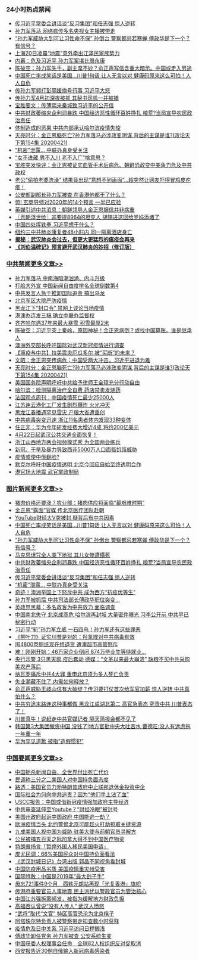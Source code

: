 <div class="catlist">
<h3>24小时热点禁闻</h3>
<ul>
<li><a href="https://github.com/fqnews/bnews/blob/master/topimagenews/20200421/1316625.md">传习近平常委会讲话谈“反习集团”和任志强 惊人逆转</a></li>
<li><a href="https://github.com/fqnews/bnews/blob/master/comments/20200421/1316693.md">孙力军落马 网络疯传多名央视女主播被带走</a></li>
<li><a href="https://github.com/fqnews/bnews/blob/master/topimagenews/20200421/1316694.md">“孙力军威胁大到可让习性命不保” 孙倒台 警察都忌若寒蝉 傅政华是下一个？有信号？</a></li>
<li><a href="https://github.com/fqnews/bnews/blob/master/cbnews/20200421/1316569.md">上海20日凌晨“地震”意外牵出江泽民家族势力</a></li>
<li><a href="https://github.com/fqnews/bnews/blob/master/cbnews/20200421/1316575.md">内幕：危及习近平 孙力军案堪比周永康</a></li>
<li><a href="https://github.com/fqnews/bnews/blob/master/cbnews/20200421/1316684.md">陈破空：孙力军失手，副主席不妙？俞正声写信含重大暗示。中国或走入另途 </a></li>
<li><a href="https://github.com/fqnews/bnews/blob/master/topimagenews/20200421/1316813.md">中国死亡率成笑话是美国...川普1句话 让人无言以对 健康码原来这么可怕！人人自危</a></li>
<li><a href="https://github.com/fqnews/bnews/blob/master/comments/20200421/1316811.md">传孙力军频打彭丽媛旗号行事 习近平大怒</a></li>
<li><a href="https://github.com/fqnews/bnews/blob/master/cbnews/20200421/1316592.md">传孙力军4月初深夜被抓 其秘书司机一并被捕</a></li>
<li><a href="https://github.com/fqnews/bnews/blob/master/bannedvideo/20200422/1316864.md">宝胜要文：传薄熙来秦城致习近平的公开信</a></li>
<li><a href="https://github.com/fqnews/bnews/blob/master/topimagenews/20200421/1316640.md">中共财政萎缩央企利润暴跌 中国经济恶性循环百姓挣扎 粮荒?当局宣导农民政治责任</a></li>
<li><a href="https://github.com/fqnews/bnews/blob/master/cbnews/20200421/1316578.md">体制造成的恶果 中共内部承认哈尔滨疫情失控</a></li>
<li><a href="https://github.com/fqnews/bnews/blob/master/cbnews/20200422/1316971.md">天亮时分：金正恩脑死亡?孙力军落马必涉政变阴谋,背后的主谋是谁?(政论天下第154集 20200421) </a></li>
<li><a href="https://github.com/fqnews/bnews/blob/master/topimagenews/20200421/1316586.md">“机密”泄露… 中联办真身受关注</a></li>
<li><a href="https://github.com/fqnews/bnews/blob/master/funmedia/20200421/1316679.md">“女不进藏 男不入川 老不入广”啥意思？</a></li>
<li><a href="https://github.com/fqnews/bnews/blob/master/bannedvideo/20200421/1316568.md">宝胜突发快评：金正恩被证实血管手术后病危、朝鲜恐政变中美角力危及中共政权</a></li>
<li><a href="https://github.com/fqnews/bnews/blob/master/funmedia/20200422/1316945.md">老公“偷拍老婆洗澡” 结果竟出现“意想不到画面”…超突然让网友吓得冒鸡皮疙瘩！</a></li>
<li><a href="https://github.com/fqnews/bnews/blob/master/cnnews/20200421/1316599.md">公安部副部长孙力军被查 在香港他都干了什么？</a></li>
<li><a href="https://github.com/fqnews/bnews/blob/master/comments/20200421/1316826.md">惊! 玄商导师对2020年的14个预言 一半已应验</a></li>
<li><a href="https://github.com/fqnews/bnews/blob/master/baitai/20200421/1316664.md">英媒引述中共消息：朝鲜领导人金正恩据信并非病重</a></li>
<li><a href="https://github.com/fqnews/bnews/blob/master/ssgc/20200422/1316910.md">〖兲朝浮世绘〗非要提8964的坦克人 胡锡进这回给党妈添堵了</a></li>
<li><a href="https://github.com/fqnews/bnews/blob/master/ssgc/20200422/1316924.md">中国四处挥铁拳  习近平想干什么？</a></li>
<li><a href="https://github.com/fqnews/bnews/blob/master/cnnews/20200421/1316658.md">纽约三中共肺炎康复者48小时内 同一隔离酒店身亡</a></li>
<li><b><a href="https://github.com/fqnews/bnews/blob/master/comments/20200211/1275071.md" target="_blank">揭秘：武汉肺炎会过去，但更大更猛烈的瘟疫会再来</a></b></li>
<li><b><a href="https://github.com/fqnews/bnews/blob/master/comments/20200207/1272816.md" target="_blank">《刘伯温碑记》预言避开武汉肺炎的妙招（修订版）</a></b></li>
</ul>
</div>

<div class="catlist">
<h3><a href="https://github.com/fqnews/bnews/blob/master/cbnews/" target="_blank">中共禁闻</a><span><a href="https://github.com/fqnews/bnews/blob/master/cbnews/" target="_blank" rel="nofollow">更多文章>></a></span></h3>
<ul>
<li><a href="https://github.com/fqnews/bnews/blob/master/cbnews/20200422/1317123.md" target="_blank">孙力军落马 中南海暗潮汹涌、内斗升级</a></li>
<li><a href="https://github.com/fqnews/bnews/blob/master/cbnews/20200422/1317104.md" target="_blank">打脸大外宣 中国新闻自由度排名全球倒数第4</a></li>
<li><a href="https://github.com/fqnews/bnews/blob/master/cbnews/20200422/1317088.md" target="_blank">中共发言人急于推卸国际追责 搞出乌龙</a></li>
<li><a href="https://github.com/fqnews/bnews/blob/master/cbnews/20200422/1317065.md" target="_blank">北京军区大院严防疫情</a></li>
<li><a href="https://github.com/fqnews/bnews/blob/master/cbnews/20200422/1317064.md" target="_blank">黑龙江下“封口令” 禁网上谈论当地疫情</a></li>
<li><a href="https://github.com/fqnews/bnews/blob/master/cbnews/20200422/1317043.md" target="_blank">港澳办连发三稿 确立中联办监督权</a></li>
<li><a href="https://github.com/fqnews/bnews/blob/master/cbnews/20200422/1317029.md" target="_blank">齐齐哈尔遇37年来最大暴雪 积雪最厚2米</a></li>
<li><a href="https://github.com/fqnews/bnews/blob/master/cbnews/20200422/1317020.md" target="_blank">陈破空：习近平突上秦岭，原因神秘！金正恩病倒？或找中国算账。谁是继承人</a></li>
<li><a href="https://github.com/fqnews/bnews/blob/master/cbnews/20200422/1316713.md" target="_blank">澳洲外交部长呼吁国际对武汉新冠疫情进行调查</a></li>
<li><a href="https://github.com/fqnews/bnews/blob/master/cbnews/20200422/1316800.md" target="_blank">【瘟疫与中共】拉美震央厄瓜多尔 被“买断”的未来？</a></li>
<li><a href="https://github.com/fqnews/bnews/blob/master/cbnews/20200422/1316999.md" target="_blank">文昭：金正恩突传病危；中国受两大冲击，习近平进退为难</a></li>
<li><a href="https://github.com/fqnews/bnews/blob/master/cbnews/20200422/1316971.md" target="_blank">天亮时分：金正恩脑死亡?孙力军落马必涉政变阴谋,背后的主谋是谁?(政论天下第154集 20200421)</a></li>
<li><a href="https://github.com/fqnews/bnews/blob/master/cbnews/20200422/1316966.md" target="_blank">美国国务院声明呼吁中共给予律师王全璋充分行动自由</a></li>
<li><a href="https://github.com/fqnews/bnews/blob/master/cbnews/20200422/1316938.md" target="_blank">哈尔滨：检测隔离治疗全自费 药店禁卖发烧药</a></li>
<li><a href="https://github.com/fqnews/bnews/blob/master/cbnews/20200422/1316937.md" target="_blank">法国观点周刊：中国疫情死亡最少25000人</a></li>
<li><a href="https://github.com/fqnews/bnews/blob/master/cbnews/20200422/1316931.md" target="_blank">江苏连云港化工厂发生剧烈爆炸 火光冲天</a></li>
<li><a href="https://github.com/fqnews/bnews/blob/master/cbnews/20200422/1316930.md" target="_blank">黑龙江春播遇罕见雪灾 产粮大省遭重创</a></li>
<li><a href="https://github.com/fqnews/bnews/blob/master/cbnews/20200422/1316929.md" target="_blank">中共病毒突变迅速 浙江11名患者体内发现33种变体</a></li>
<li><a href="https://github.com/fqnews/bnews/blob/master/cbnews/20200422/1316928.md" target="_blank">任正非：华为今年研发经费大增近4成 将约200亿美元</a></li>
<li><a href="https://github.com/fqnews/bnews/blob/master/cbnews/20200422/1316927.md" target="_blank">4月22日起武汉公共交通全面恢复！</a></li>
<li><a href="https://github.com/fqnews/bnews/blob/master/cbnews/20200421/1316821.md" target="_blank">浙江山西地方两会视频模式秀 为全国两会练兵</a></li>
<li><a href="https://github.com/fqnews/bnews/blob/master/cbnews/20200421/1316802.md" target="_blank">新冠、干旱及暴力导致西非5000万人口面临饥饿威胁</a></li>
<li><a href="https://github.com/fqnews/bnews/blob/master/cbnews/20200421/1316801.md" target="_blank">疫情或使中俄翻脸?</a></li>
<li><a href="https://github.com/fqnews/bnews/blob/master/cbnews/20200421/1316780.md" target="_blank">默克尔呼吁中国疫情透明 北京今回应自始至终透明合作</a></li>
<li><a href="https://github.com/fqnews/bnews/blob/master/cbnews/20200421/1316776.md" target="_blank">港官场大地震 武官掌政制局</a></li>

</ul>
</div>
<div class="catlist">
<h3><a href="https://github.com/fqnews/bnews/blob/master/topimagenews/" target="_blank">图片新闻</a><span><a href="https://github.com/fqnews/bnews/blob/master/topimagenews/" target="_blank" rel="nofollow">更多文章>></a></span></h3>
<ul>
<li><a href="https://github.com/fqnews/bnews/blob/master/topimagenews/20200422/1317087.md" target="_blank">猪肉价格还要涨？农业部：猪肉供应将面临“最艰难时期”</a></li>
<li><a href="https://github.com/fqnews/bnews/blob/master/topimagenews/20200422/1317086.md" target="_blank">金正恩“露面”官媒 传北京医疗团队赴朝</a></li>
<li><a href="https://github.com/fqnews/bnews/blob/master/topimagenews/20200422/1317085.md" target="_blank">YouTube财经大V突被封 疑背后有中共因素</a></li>
<li><a href="https://github.com/fqnews/bnews/blob/master/topimagenews/20200421/1316813.md" target="_blank">中国死亡率成笑话是美国&#8230;川普1句话 让人无言以对 健康码原来这么可怕！人人自危</a></li>
<li><a href="https://github.com/fqnews/bnews/blob/master/topimagenews/20200421/1316694.md" target="_blank">“孙力军威胁大到可让习性命不保” 孙倒台 警察都忌若寒蝉 傅政华是下一个？有信号？</a></li>
<li><a href="https://github.com/fqnews/bnews/blob/master/topimagenews/20200421/1316657.md" target="_blank">马克思诅咒全人类下地狱 其儿女惨遭横死</a></li>
<li><a href="https://github.com/fqnews/bnews/blob/master/topimagenews/20200421/1316640.md" target="_blank">中共财政萎缩央企利润暴跌 中国经济恶性循环百姓挣扎 粮荒?当局宣导农民政治责任</a></li>
<li><a href="https://github.com/fqnews/bnews/blob/master/topimagenews/20200421/1316625.md" target="_blank">传习近平常委会讲话谈“反习集团”和任志强 惊人逆转</a></li>
<li><a href="https://github.com/fqnews/bnews/blob/master/topimagenews/20200421/1316586.md" target="_blank">“机密”泄露… 中联办真身受关注</a></li>
<li><a href="https://github.com/fqnews/bnews/blob/master/topimagenews/20200421/1316446.md" target="_blank">奇迹！澳洲举国上下怒斥中共 成为西方“抗疫优等生”</a></li>
<li><a href="https://github.com/fqnews/bnews/blob/master/topimagenews/20200421/1316398.md" target="_blank">孙力军被抓后 中共司法部长傅政华职位突变&#8230;</a></li>
<li><a href="https://github.com/fqnews/bnews/blob/master/topimagenews/20200421/1316397.md" target="_blank">英政界黑幕：多名政客为中共效力 面临调查</a></li>
<li><a href="https://github.com/fqnews/bnews/blob/master/topimagenews/20200420/1316099.md" target="_blank">中国南北失守 北京成高危 哈尔滨再封城 大量密件曝光 习李公开前 中共早已秘密行动</a></li>
<li><a href="https://github.com/fqnews/bnews/blob/master/topimagenews/20200420/1315999.md" target="_blank">习近平“斩”孙力军立威 一石四鸟！孙力军还有这些罪恶</a></li>
<li><a href="https://github.com/fqnews/bnews/blob/master/topimagenews/20200420/1315998.md" target="_blank">《柳叶刀》证实川普是对的：羟氯喹对中共病毒有效</a></li>
<li><a href="https://github.com/fqnews/bnews/blob/master/topimagenews/20200420/1315963.md" target="_blank">囤4800卷厕纸现在想退货 遭澳超市高管怒斥</a></li>
<li><a href="https://github.com/fqnews/bnews/blob/master/topimagenews/20200420/1315947.md" target="_blank">难！刚刚开始：46万家企业倒闭 874万毕业生等待就业…</a></li>
<li><a href="https://github.com/fqnews/bnews/blob/master/topimagenews/20200420/1315920.md" target="_blank">央行示警 3只黑天鹅 疫后蠢动 德媒：“文革以来最大崩溃” 缺粮不买中共采购美农产落后</a></li>
<li><a href="https://github.com/fqnews/bnews/blob/master/topimagenews/20200420/1315756.md" target="_blank">纳瓦罗痛斥中共4大罪 重申北京须为多人死亡负责</a></li>
<li><a href="https://github.com/fqnews/bnews/blob/master/topimagenews/20200420/1315748.md" target="_blank">失业潮藏不住了 内需如何释放？</a></li>
<li><a href="https://github.com/fqnews/bnews/blob/master/topimagenews/20200419/1315594.md" target="_blank">俞正声威胁王岐山信有大破绽？传习要打仗首次给军官加薪 惊人逆转 中共真怕什么？</a></li>
<li><a href="https://github.com/fqnews/bnews/blob/master/topimagenews/20200419/1315567.md" target="_blank">中共穷途末路连这种事都做 黑龙江成湖北第二 高官急表态 究责中共 川普表态了！</a></li>
<li><a href="https://github.com/fqnews/bnews/blob/master/topimagenews/20200419/1315550.md" target="_blank">川普真牛！说赶走中共官媒记者 隔天简报会都不见了</a></li>
<li><a href="https://github.com/fqnews/bnews/blob/master/topimagenews/20200419/1315435.md" target="_blank">韩国第3大集团撤资中国 没钱了!地方官批中央大吐苦水 曹德旺:没人有远虑拖一年重一年</a></li>
<li><a href="https://github.com/fqnews/bnews/blob/master/topimagenews/20200419/1315236.md" target="_blank">华为罕见道歉 被指“造假惯犯”</a></li>

</ul>
</div>
<div class="catlist">
<h3><a href="https://github.com/fqnews/bnews/blob/master/headline/" target="_blank">中国要闻</a><span><a href="https://github.com/fqnews/bnews/blob/master/headline/" target="_blank" rel="nofollow">更多文章>></a></span></h3>
<ul>
<li><a href="https://github.com/fqnews/bnews/blob/master/headline/20200422/1317102.md" target="_blank">中国扼杀新闻自由，全世界付出死亡代价</a></li>
<li><a href="https://github.com/fqnews/bnews/blob/master/headline/20200422/1317061.md" target="_blank">民调称三分之二美国人对中国持负面态度</a></li>
<li><a href="https://github.com/fqnews/bnews/blob/master/headline/20200422/1317060.md" target="_blank">路透：美国官员力劝特朗普政府中止联邦退休金投资中企</a></li>
<li><a href="https://github.com/fqnews/bnews/blob/master/headline/20200422/1317049.md" target="_blank">国际社会为何向中共追责？因为“他们手上沾了血”</a></li>
<li><a href="https://github.com/fqnews/bnews/blob/master/headline/20200422/1316950.md" target="_blank">USCC报告：中国或借新冠疫情强加政府主导经济</a></li>
<li><a href="https://github.com/fqnews/bnews/blob/master/headline/20200422/1316933.md" target="_blank">中共审查延伸至Youtube？“财经冷眼”被封号</a></li>
<li><a href="https://github.com/fqnews/bnews/blob/master/headline/20200422/1316932.md" target="_blank">美国州政府起诉中国政府  中国能逃一劫？</a></li>
<li><a href="https://github.com/fqnews/bnews/blob/master/headline/20200422/1316925.md" target="_blank">欧洲疫情当头 北约警惕北京可能趁火打劫掠取关键资源</a></li>
<li><a href="https://github.com/fqnews/bnews/blob/master/headline/20200422/1316907.md" target="_blank">九成美国人视中国为威胁     驻美大使与前朝官员寻解方</a></li>
<li><a href="https://github.com/fqnews/bnews/blob/master/headline/20200422/1316895.md" target="_blank">公民被捕五百天之际加拿大得不到中国医疗物资</a></li>
<li><a href="https://github.com/fqnews/bnews/blob/master/headline/20200422/1316894.md" target="_blank">特朗普扬言「暂停外国人移民美国申请」</a></li>
<li><a href="https://github.com/fqnews/bnews/blob/master/headline/20200422/1316893.md" target="_blank">皮尤民调：66%美国民众对中国持负面看法</a></li>
<li><a href="https://github.com/fqnews/bnews/blob/master/headline/20200422/1316872.md" target="_blank">《武汉封城日记》台湾出版 郭晶不同视角看封城</a></li>
<li><a href="https://github.com/fqnews/bnews/blob/master/headline/20200422/1316854.md" target="_blank">中国防疫用品劣质   美国疫情重灾州受害</a></li>
<li><a href="https://github.com/fqnews/bnews/blob/master/headline/20200422/1316853.md" target="_blank">国际特赦：中国是2019年“最大刽子手”</a></li>
<li><a href="https://github.com/fqnews/bnews/blob/master/headline/20200422/1316829.md" target="_blank">毋忘721事件9个月　西铁元朗站再现「光复香港」旗帜</a></li>
<li><a href="https://github.com/fqnews/bnews/blob/master/headline/20200421/1316825.md" target="_blank">传港府重要官员人事地震 民主派忧以警政官员为管治核心</a></li>
<li><a href="https://github.com/fqnews/bnews/blob/master/headline/20200421/1316817.md" target="_blank">中国江苏强拆案频发，被指为缓解地方财政负担</a></li>
<li><a href="https://github.com/fqnews/bnews/blob/master/headline/20200421/1316808.md" target="_blank">高福否认曾说“没有人传人” 武汉人愤怒</a></li>
<li><a href="https://github.com/fqnews/bnews/blob/master/headline/20200421/1316807.md" target="_blank">“武将”取代“文官” 特区高官恐沦为北京棋子</a></li>
<li><a href="https://github.com/fqnews/bnews/blob/master/headline/20200421/1316806.md" target="_blank">阿塔珠尔特负责人被警察带走扣查数小时获释</a></li>
<li><a href="https://github.com/fqnews/bnews/blob/master/headline/20200421/1316782.md" target="_blank">疫情危及日中关系   习近平访问日程搁浅</a></li>
<li><a href="https://github.com/fqnews/bnews/blob/master/headline/20200421/1316781.md" target="_blank">傅政华卸任党务   孙力军被查   公安系统生变</a></li>
<li><a href="https://github.com/fqnews/bnews/blob/master/headline/20200421/1316753.md" target="_blank">中国获委人权理事会任命　全球82人权组织反对促取消</a></li>
<li><a href="https://github.com/fqnews/bnews/blob/master/headline/20200421/1316739.md" target="_blank">西安报告近30例自俄输入新冠病毒感染者</a></li>

</ul>
</div>